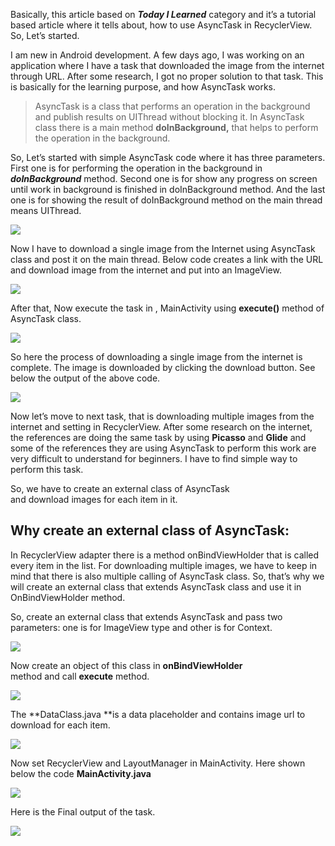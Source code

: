 
Basically, this article based on ***Today I Learned*** category and it’s a tutorial based article where it tells about, how to use AsyncTask in RecyclerView. So, Let’s started.

I am new in Android development. A few days ago, I was working on an application where I have a task that downloaded the image from the internet through URL. After some research, I got no proper solution to that task. This is basically for the learning purpose, and how AsyncTask works.
>  AsyncTask is a class that performs an operation in the background and publish results on UIThread without blocking it. In AsyncTask class there is a main method **doInBackground,** that helps to perform the operation in the background.

So, Let’s started with simple AsyncTask code where it has three parameters. First one is for performing the operation in the background in ***doInBackground*** method. Second one is for show any progress on screen until work in background is finished in doInBackground method. And the last one is for showing the result of doInBackground method on the main thread means UIThread.

![](https://cdn-images-1.medium.com/max/2000/1*YZ9EXpaphAcRawrvUoWMiQ.png)

Now I have to download a single image from the Internet using AsyncTask class and post it on the main thread. Below code creates a link with the URL and download image from the internet and put into an ImageView.

![](https://cdn-images-1.medium.com/max/2000/1*rJNiLQZOTcw8AAhS_7gXxg.png)

After that, Now execute the task in , MainActivity using **execute()** method of AsyncTask class.

![](https://cdn-images-1.medium.com/max/2000/1*OnAm30Bk4zlc89f399b0gg.png)

So here the process of downloading a single image from the internet is complete. The image is downloaded by clicking the download button. See below the output of the above code.

![](https://cdn-images-1.medium.com/max/2000/1*j9jAuh7WKn_ESo24W6osCQ.gif)

Now let’s move to next task, that is downloading multiple images from the internet and setting in RecyclerView. After some research on the internet, the references are doing the same task by using **Picasso** and **Glide** and some of the references they are using AsyncTask to perform this work are very difficult to understand for beginners. I have to find simple way to perform this task.

So, we have to create an external class of AsyncTask and download images for each item in it.

## **Why create an external class of AsyncTask:**

In RecyclerView adapter there is a method onBindViewHolder that is called every item in the list. For downloading multiple images, we have to keep in mind that there is also multiple calling of AsyncTask class. So, that’s why we will create an external class that extends AsyncTask class and use it in OnBindViewHolder method.

So, create an external class that extends AsyncTask and pass two parameters: one is for ImageView type and other is for Context.

![](https://cdn-images-1.medium.com/max/2000/1*8SusOJYf4EJXw-2UF-fihw.png)

Now create an object of this class in **onBindViewHolder** method and call **execute** method.

![](https://cdn-images-1.medium.com/max/2000/1*YnaRZTS_3iPHe1h-0_KgrA.png)

The **DataClass.java **is a data placeholder and contains image url to download for each item.

![](https://cdn-images-1.medium.com/max/2000/1*isD5a8OnGnyyU23LpcuWTA.png)

Now set RecyclerView and LayoutManager in MainActivity. Here shown below the code **MainActivity.java**

![](https://cdn-images-1.medium.com/max/2000/1*c8yRQKFol_rHI7pv89ppgA.png)

Here is the Final output of the task.

![](https://cdn-images-1.medium.com/max/2000/1*_KHx41OYpmHjkRFmfZ6FMg.gif)

